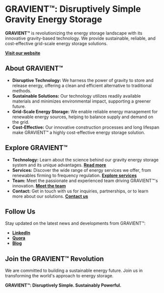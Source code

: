  # GRAVIENT™: Disruptively Simple Gravity Energy Storage

**GRAVIENT™** is revolutionizing the energy storage landscape with its innovative gravity-based technology. We provide sustainable, reliable, and cost-effective grid-scale energy storage solutions.

[**Visit our website**](https://gravient.com)

## About GRAVIENT™

- **Disruptive Technology:** We harness the power of gravity to store and release energy, offering a clean and efficient alternative to traditional methods.
- **Sustainable Solutions:** Our technology utilizes readily available materials and minimizes environmental impact, supporting a greener future.
- **Grid-Scale Energy Storage:**  We enable reliable energy management for renewable energy sources, helping to balance supply and demand on the grid.
- **Cost-Effective:** Our innovative construction processes and long lifespan make GRAVIENT™ a highly cost-effective energy storage solution.

## Explore GRAVIENT™

- **Technology:**  Learn about the science behind our gravity energy storage system and its unique advantages. [**Read more**](https://gravient.com/technology.html)
- **Services:**  Discover the wide range of energy services we offer, from renewables firming to frequency regulation. [**Explore services**](https://gravient.com/technology.html#services)
- **Team:**  Meet the passionate and experienced team driving GRAVIENT™'s innovation. [**Meet the team**](https://gravient.com/team.html)
- **Contact:** Get in touch with us for inquiries, partnerships, or to learn more about our solutions. [**Contact us**](https://gravient.com/contact.html)

## Follow Us

Stay updated on the latest news and developments from GRAVIENT™:

- [**LinkedIn**](https://www.linkedin.com/company/gravient-tech)
- [**Quora**](https://www.quora.com/profile/Gravient-Solution)
- [**Blog**](https://energystoragesolution.blogspot.com/)

## Join the GRAVIENT™ Revolution

We are committed to building a sustainable energy future. Join us in transforming the world's approach to energy storage.

**GRAVIENT™: Disruptively Simple. Sustainably Powerful.**
